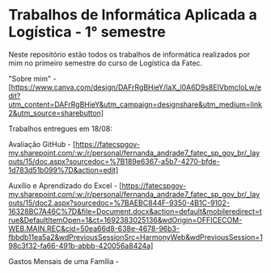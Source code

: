 # Trabalhos de Informática Aplicada a Logística - 1° semestre
Neste repositório estão todos os trabalhos de informática realizados por mim no primeiro semestre do curso de Logística da Fatec.

"Sobre mim" - [https://www.canva.com/design/DAFrRgBHieY/laX_l0A6D9s8EIVbmcIoLw/edit?utm_content=DAFrRgBHieY&utm_campaign=designshare&utm_medium=link2&utm_source=sharebutton]

Trabalhos entregues em 18/08:

Avaliação GitHub - [https://fatecspgov-my.sharepoint.com/:w:/r/personal/fernanda_andrade7_fatec_sp_gov_br/_layouts/15/doc.aspx?sourcedoc=%7B189e6367-a5b7-4270-bfde-1d783d51b099%7D&action=edit]

Auxílio e Aprendizado do Excel - [https://fatecspgov-my.sharepoint.com/:w:/r/personal/fernanda_andrade7_fatec_sp_gov_br/_layouts/15/doc2.aspx?sourcedoc=%7BAEBC844F-9350-4B1C-9102-16328BC7A46C%7D&file=Document.docx&action=default&mobileredirect=true&DefaultItemOpen=1&ct=1692383025136&wdOrigin=OFFICECOM-WEB.MAIN.REC&cid=50ea66d8-638e-4678-96b3-fbbdb11ea5a2&wdPreviousSessionSrc=HarmonyWeb&wdPreviousSession=198c3f32-fa66-491b-abbb-420056a8424a]

Gastos Mensais de uma Família -   
